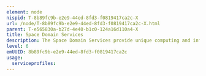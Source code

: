 ```yaml
---
element: node
nispid: T-8b89fc9b-e2e9-44ed-8fd3-f0819417ca2c-X
url: /node/T-8b89fc9b-e2e9-44ed-8fd3-f0819417ca2c-X.html
parent: T-e565830a-b27d-4e40-b1c0-124a16d110a4-X
title: Space Domain Services
description: The Space Domain Services provide unique computing and information services in support of Space Operations. It supports the set of military activities that are conducted by dedicated forces to attain and maintain a desired degree of control of the upper atmosphere and space, influence events on earth, and, as required, support operations in the other operational domains.
level: 6
emUUID: 8b89fc9b-e2e9-44ed-8fd3-f0819417ca2c
usage:
  serviceprofiles:
---
```

